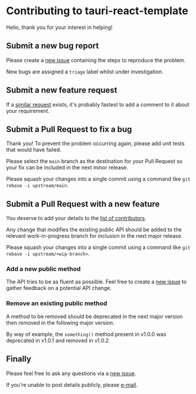 # Contributing to tauri-react-template

Hello, thank you for your interest in helping!
## Submit a new bug report

Please create a [new issue](https://github.com/tanishq-singh-2301/tauri-react-template/issues/new) containing the steps to reproduce the problem.

New bugs are assigned a `triage` label whilst under investigation.

## Submit a new feature request

If a [similar request](https://github.com/tanishq-singh-2301/tauri-react-template/labels/enhancement) exists,
it's probably fastest to add a comment to it about your requirement.

## Submit a Pull Request to fix a bug

Thank you! To prevent the problem occurring again, please add unit tests that would have failed.

Please select the `main` branch as the destination for your Pull Request so your fix can be included in the next minor release.

Please squash your changes into a single commit using a command like `git rebase -i upstream/main`.

## Submit a Pull Request with a new feature

You deserve to add your details to the [list of contributors](https://github.com/tanishq-singh-2301/tauri-react-template/blob/main/package.json#L7).

Any change that modifies the existing public API should be added to the relevant work-in-progress branch for inclusion in the next major release.

Please squash your changes into a single commit using a command like `git rebase -i upstream/<wip-branch>`.

### Add a new public method

The API tries to be as fluent as possible.
Feel free to create a [new issue](https://github.com/tanishq-singh-2301/tauri-react-template/issues/new) to gather feedback on a potential API change.

### Remove an existing public method

A method to be removed should be deprecated in the next major version then removed in the following major version.

By way of example, the `something()` method present in v1.0.0 was deprecated in v1.0.1 and removed in v1.0.2.

## Finally

Please feel free to ask any questions via a
[new issue](https://github.com/tanishq-singh-2301/tauri-react-template/issues/new).

If you're unable to post details publicly, please
[e-mail](https://github.com/tanishq-singh-2301/tauri-react-template/blob/main/package.json#L6).